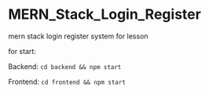 # MERN_Stack_Login_Register
mern stack login register system for lesson

for start:

Backend:
`cd backend && npm start`

Frontend:
`cd frontend && npm start`

